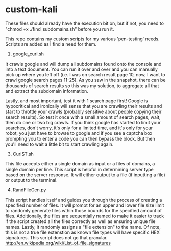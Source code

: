 custom-kali
===========
These files should already have the execution bit on, but if not, you need to "chmod +x ./find_subdomains.sh" before you run it.

This repo contains my custom scripts for my various 'pen-testing' needs.  Scripts are added as I find a need for them.

1. google_curl.sh

It crawls google and will dump all subdomains found onto the console and into a text document.  You can run it over and over and you can manually pick up where you left off (i.e. I was on search result page 10, now, I want to crawl google search pages 11-25).  As you saw in the snapshot, there can be thousands of search results so this was my solution, to aggregate all that and extract the subdomain information. 

Lastly, and most important, test it with 1 search page first!  Google is  hypocritical and ironically will sense that you are crawling their results and start to throttle your crawls (probably sensitive about people copying their search results).  So test it once with a small amount of search pages, wait, then do one or two big crawls.  If you think google has started to limit your searches, don't worry, it's only for a limited time, and it's only for your robot, you just have to browse to google and if you see a captcha box prompting you to enter a code you can then bypass the block.  But then you'll need to wait a little bit to start crawling again.

3. CurlST.sh

This file accepts either a single domain as input or a files of domains, a single domain per line.
This script is helpful in determining server type based on the server response.  It will either output to a file (if inputting a file) or output to the terminal.

4. RandFileGen.py

This script handles itself and guides you through the process of creating a specified number of files.  It will prompt for an upper and lower file size limit to randomly generate files wthin those bounds for the specified amount of files.  Additionally, the files are sequentially named to make it easier to track if the script created all the files correctly as well as ensuring unique file names.  Lastly, it randomly assigns a "file extension" to the name.  Of note, this is not a true file extenstion as known file types will have specific HEX signatures.  This script does not go that granular.  http://en.wikipedia.org/wiki/List_of_file_signatures
